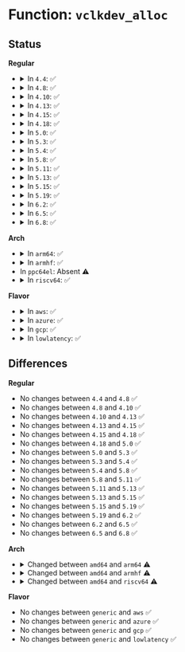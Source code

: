 # Function: <code>vclkdev_alloc</code>

## Status
<b>Regular</b>
<ul>
<li>
<details>
<summary>In <code>4.4</code>: ✅</summary>

```c
struct clk_lookup *vclkdev_alloc(struct clk_hw *hw, const char *con_id, const char *dev_fmt, struct __va_list_tag *ap);
```

**Collision:** Unique Static

**Inline:** No

**Transformation:** False

**Instances:**

```
In drivers/clk/clkdev.c (ffffffff8181b6a0)
Location: drivers/clk/clkdev.c:254
Inline: False
Direct callers:
  - drivers/clk/clkdev.c:clkdev_alloc
  - drivers/clk/clkdev.c:clkdev_create
  - drivers/clk/clkdev.c:clk_register_clkdev
```
**Symbols:**

```
ffffffff8181b6a0-ffffffff8181b72f: vclkdev_alloc (STB_LOCAL)
```
</details>
</li>
<li>
<details>
<summary>In <code>4.8</code>: ✅</summary>

```c
struct clk_lookup *vclkdev_alloc(struct clk_hw *hw, const char *con_id, const char *dev_fmt, struct __va_list_tag *ap);
```

**Collision:** Unique Static

**Inline:** No

**Transformation:** False

**Instances:**

```
In drivers/clk/clkdev.c (ffffffff818958a0)
Location: drivers/clk/clkdev.c:254
Inline: False
Direct callers:
  - drivers/clk/clkdev.c:__clk_register_clkdev
  - drivers/clk/clkdev.c:clkdev_create
  - drivers/clk/clkdev.c:clkdev_hw_alloc
  - drivers/clk/clkdev.c:clkdev_alloc
```
**Symbols:**

```
ffffffff818958a0-ffffffff8189592f: vclkdev_alloc (STB_LOCAL)
```
</details>
</li>
<li>
<details>
<summary>In <code>4.10</code>: ✅</summary>

```c
struct clk_lookup *vclkdev_alloc(struct clk_hw *hw, const char *con_id, const char *dev_fmt, struct __va_list_tag *ap);
```

**Collision:** Unique Static

**Inline:** No

**Transformation:** False

**Instances:**

```
In drivers/clk/clkdev.c (ffffffff818c9910)
Location: drivers/clk/clkdev.c:254
Inline: False
Direct callers:
  - drivers/clk/clkdev.c:__clk_register_clkdev
  - drivers/clk/clkdev.c:clkdev_create
  - drivers/clk/clkdev.c:clkdev_hw_alloc
  - drivers/clk/clkdev.c:clkdev_alloc
```
**Symbols:**

```
ffffffff818c9910-ffffffff818c999f: vclkdev_alloc (STB_LOCAL)
```
</details>
</li>
<li>
<details>
<summary>In <code>4.13</code>: ✅</summary>

```c
struct clk_lookup *vclkdev_alloc(struct clk_hw *hw, const char *con_id, const char *dev_fmt, struct __va_list_tag *ap);
```

**Collision:** Unique Static

**Inline:** No

**Transformation:** False

**Instances:**

```
In drivers/clk/clkdev.c (ffffffff81900ed0)
Location: drivers/clk/clkdev.c:254
Inline: False
Direct callers:
  - drivers/clk/clkdev.c:clkdev_hw_create
  - drivers/clk/clkdev.c:clkdev_create
  - drivers/clk/clkdev.c:clkdev_hw_alloc
  - drivers/clk/clkdev.c:clkdev_alloc
```
**Symbols:**

```
ffffffff81900ed0-ffffffff81900f5f: vclkdev_alloc (STB_LOCAL)
```
</details>
</li>
<li>
<details>
<summary>In <code>4.15</code>: ✅</summary>

```c
struct clk_lookup *vclkdev_alloc(struct clk_hw *hw, const char *con_id, const char *dev_fmt, struct __va_list_tag *ap);
```

**Collision:** Unique Static

**Inline:** No

**Transformation:** False

**Instances:**

```
In drivers/clk/clkdev.c (ffffffff8198aee0)
Location: drivers/clk/clkdev.c:254
Inline: False
Direct callers:
  - drivers/clk/clkdev.c:clkdev_hw_create
  - drivers/clk/clkdev.c:clkdev_create
  - drivers/clk/clkdev.c:clkdev_hw_alloc
  - drivers/clk/clkdev.c:clkdev_alloc
```
**Symbols:**

```
ffffffff8198aee0-ffffffff8198af6f: vclkdev_alloc (STB_LOCAL)
```
</details>
</li>
<li>
<details>
<summary>In <code>4.18</code>: ✅</summary>

```c
struct clk_lookup *vclkdev_alloc(struct clk_hw *hw, const char *con_id, const char *dev_fmt, struct __va_list_tag *ap);
```

**Collision:** Unique Static

**Inline:** No

**Transformation:** False

**Instances:**

```
In drivers/clk/clkdev.c (ffffffff819e7800)
Location: drivers/clk/clkdev.c:254
Inline: False
Direct callers:
  - drivers/clk/clkdev.c:clkdev_hw_create
  - drivers/clk/clkdev.c:clkdev_create
  - drivers/clk/clkdev.c:clkdev_hw_alloc
  - drivers/clk/clkdev.c:clkdev_alloc
```
**Symbols:**

```
ffffffff819e7800-ffffffff819e788f: vclkdev_alloc (STB_LOCAL)
```
</details>
</li>
<li>
<details>
<summary>In <code>5.0</code>: ✅</summary>

```c
struct clk_lookup *vclkdev_alloc(struct clk_hw *hw, const char *con_id, const char *dev_fmt, struct __va_list_tag *ap);
```

**Collision:** Unique Static

**Inline:** No

**Transformation:** False

**Instances:**

```
In drivers/clk/clkdev.c (ffffffff81a22c70)
Location: drivers/clk/clkdev.c:251
Inline: False
Direct callers:
  - drivers/clk/clkdev.c:clkdev_hw_create
  - drivers/clk/clkdev.c:clkdev_create
  - drivers/clk/clkdev.c:clkdev_hw_alloc
  - drivers/clk/clkdev.c:clkdev_alloc
```
**Symbols:**

```
ffffffff81a22c70-ffffffff81a22cfb: vclkdev_alloc (STB_LOCAL)
```
</details>
</li>
<li>
<details>
<summary>In <code>5.3</code>: ✅</summary>

```c
struct clk_lookup *vclkdev_alloc(struct clk_hw *hw, const char *con_id, const char *dev_fmt, struct __va_list_tag *ap);
```

**Collision:** Unique Static

**Inline:** No

**Transformation:** False

**Instances:**

```
In drivers/clk/clkdev.c (ffffffff81a92d40)
Location: drivers/clk/clkdev.c:157
Inline: False
Direct callers:
  - drivers/clk/clkdev.c:__clk_register_clkdev
  - drivers/clk/clkdev.c:clkdev_hw_create
  - drivers/clk/clkdev.c:clkdev_create
  - drivers/clk/clkdev.c:clkdev_hw_alloc
  - drivers/clk/clkdev.c:clkdev_alloc
```
**Symbols:**

```
ffffffff81a92d40-ffffffff81a92dce: vclkdev_alloc (STB_LOCAL)
```
</details>
</li>
<li>
<details>
<summary>In <code>5.4</code>: ✅</summary>

```c
struct clk_lookup *vclkdev_alloc(struct clk_hw *hw, const char *con_id, const char *dev_fmt, struct __va_list_tag *ap);
```

**Collision:** Unique Static

**Inline:** No

**Transformation:** False

**Instances:**

```
In drivers/clk/clkdev.c (ffffffff81aca510)
Location: drivers/clk/clkdev.c:157
Inline: False
Direct callers:
  - drivers/clk/clkdev.c:__clk_register_clkdev
  - drivers/clk/clkdev.c:clkdev_hw_create
  - drivers/clk/clkdev.c:clkdev_create
  - drivers/clk/clkdev.c:clkdev_hw_alloc
  - drivers/clk/clkdev.c:clkdev_alloc
```
**Symbols:**

```
ffffffff81aca510-ffffffff81aca59e: vclkdev_alloc (STB_LOCAL)
```
</details>
</li>
<li>
<details>
<summary>In <code>5.8</code>: ✅</summary>

```c
struct clk_lookup *vclkdev_alloc(struct clk_hw *hw, const char *con_id, const char *dev_fmt, struct __va_list_tag *ap);
```

**Collision:** Unique Static

**Inline:** No

**Transformation:** False

**Instances:**

```
In drivers/clk/clkdev.c (ffffffff81bc2a30)
Location: drivers/clk/clkdev.c:157
Inline: False
Direct callers:
  - drivers/clk/clkdev.c:clkdev_hw_create
  - drivers/clk/clkdev.c:clkdev_create
  - drivers/clk/clkdev.c:clkdev_hw_alloc
  - drivers/clk/clkdev.c:clkdev_alloc
```
**Symbols:**

```
ffffffff81bc2a30-ffffffff81bc2abe: vclkdev_alloc (STB_LOCAL)
```
</details>
</li>
<li>
<details>
<summary>In <code>5.11</code>: ✅</summary>

```c
struct clk_lookup *vclkdev_alloc(struct clk_hw *hw, const char *con_id, const char *dev_fmt, struct __va_list_tag *ap);
```

**Collision:** Unique Static

**Inline:** No

**Transformation:** False

**Instances:**

```
In drivers/clk/clkdev.c (ffffffff81c3ba80)
Location: drivers/clk/clkdev.c:157
Inline: False
Direct callers:
  - drivers/clk/clkdev.c:clkdev_hw_create
  - drivers/clk/clkdev.c:clkdev_create
  - drivers/clk/clkdev.c:clkdev_hw_alloc
  - drivers/clk/clkdev.c:clkdev_alloc
```
**Symbols:**

```
ffffffff81c3ba80-ffffffff81c3bb0e: vclkdev_alloc (STB_LOCAL)
```
</details>
</li>
<li>
<details>
<summary>In <code>5.13</code>: ✅</summary>

```c
struct clk_lookup *vclkdev_alloc(struct clk_hw *hw, const char *con_id, const char *dev_fmt, struct __va_list_tag *ap);
```

**Collision:** Unique Static

**Inline:** No

**Transformation:** False

**Instances:**

```
In drivers/clk/clkdev.c (ffffffff81c2e100)
Location: drivers/clk/clkdev.c:157
Inline: False
Direct callers:
  - drivers/clk/clkdev.c:clkdev_hw_create
  - drivers/clk/clkdev.c:clkdev_create
  - drivers/clk/clkdev.c:clkdev_hw_alloc
  - drivers/clk/clkdev.c:clkdev_alloc
```
**Symbols:**

```
ffffffff81c2e100-ffffffff81c2e18e: vclkdev_alloc (STB_LOCAL)
```
</details>
</li>
<li>
<details>
<summary>In <code>5.15</code>: ✅</summary>

```c
struct clk_lookup *vclkdev_alloc(struct clk_hw *hw, const char *con_id, const char *dev_fmt, struct __va_list_tag *ap);
```

**Collision:** Unique Static

**Inline:** No

**Transformation:** False

**Instances:**

```
In drivers/clk/clkdev.c (ffffffff81d4ca40)
Location: drivers/clk/clkdev.c:157
Inline: False
Direct callers:
  - drivers/clk/clkdev.c:clkdev_hw_create
  - drivers/clk/clkdev.c:clkdev_create
```
**Symbols:**

```
ffffffff81d4ca40-ffffffff81d4cace: vclkdev_alloc (STB_LOCAL)
```
</details>
</li>
<li>
<details>
<summary>In <code>5.19</code>: ✅</summary>

```c
struct clk_lookup *vclkdev_alloc(struct clk_hw *hw, const char *con_id, const char *dev_fmt, struct __va_list_tag *ap);
```

**Collision:** Unique Static

**Inline:** No

**Transformation:** False

**Instances:**

```
In drivers/clk/clkdev.c (ffffffff81f1c5b0)
Location: drivers/clk/clkdev.c:157
Inline: False
Direct callers:
  - drivers/clk/clkdev.c:clkdev_hw_create
  - drivers/clk/clkdev.c:clkdev_create
```
**Symbols:**

```
ffffffff81f1c5b0-ffffffff81f1c6de: vclkdev_alloc (STB_LOCAL)
```
</details>
</li>
<li>
<details>
<summary>In <code>6.2</code>: ✅</summary>

```c
struct clk_lookup *vclkdev_alloc(struct clk_hw *hw, const char *con_id, const char *dev_fmt, struct __va_list_tag *ap);
```

**Collision:** Unique Static

**Inline:** No

**Transformation:** False

**Instances:**

```
In drivers/clk/clkdev.c (ffffffff820c4600)
Location: drivers/clk/clkdev.c:157
Inline: False
Direct callers:
  - drivers/clk/clkdev.c:clkdev_hw_create
  - drivers/clk/clkdev.c:clkdev_create
```
**Symbols:**

```
ffffffff820c4600-ffffffff820c46d0: vclkdev_alloc (STB_LOCAL)
```
</details>
</li>
<li>
<details>
<summary>In <code>6.5</code>: ✅</summary>

```c
struct clk_lookup *vclkdev_alloc(struct clk_hw *hw, const char *con_id, const char *dev_fmt, struct __va_list_tag *ap);
```

**Collision:** Unique Static

**Inline:** No

**Transformation:** False

**Instances:**

```
In drivers/clk/clkdev.c (ffffffff821483e0)
Location: drivers/clk/clkdev.c:157
Inline: False
Direct callers:
  - drivers/clk/clkdev.c:clkdev_hw_create
  - drivers/clk/clkdev.c:clkdev_create
```
**Symbols:**

```
ffffffff821483e0-ffffffff821484b0: vclkdev_alloc (STB_LOCAL)
```
</details>
</li>
<li>
<details>
<summary>In <code>6.8</code>: ✅</summary>

```c
struct clk_lookup *vclkdev_alloc(struct clk_hw *hw, const char *con_id, const char *dev_fmt, struct __va_list_tag *ap);
```

**Collision:** Unique Static

**Inline:** No

**Transformation:** False

**Instances:**

```
In drivers/clk/clkdev.c (ffffffff8222ad70)
Location: drivers/clk/clkdev.c:157
Inline: False
Direct callers:
  - drivers/clk/clkdev.c:clkdev_hw_create
  - drivers/clk/clkdev.c:clkdev_create
```
**Symbols:**

```
ffffffff8222ad70-ffffffff8222ae6f: vclkdev_alloc (STB_LOCAL)
```
</details>
</li>
</ul>
<b>Arch</b>
<ul>
<li>
<details>
<summary>In <code>arm64</code>: ✅</summary>

```c
struct clk_lookup *vclkdev_alloc(struct clk_hw *hw, const char *con_id, const char *dev_fmt, va_list ap);
```

**Collision:** Unique Static

**Inline:** No

**Transformation:** False

**Instances:**

```
In drivers/clk/clkdev.c (ffff800010d9dc70)
Location: drivers/clk/clkdev.c:157
Inline: False
Direct callers:
  - drivers/clk/clkdev.c:clkdev_hw_create
  - drivers/clk/clkdev.c:clkdev_create
  - drivers/clk/clkdev.c:clkdev_hw_alloc
  - drivers/clk/clkdev.c:clkdev_alloc
```
**Symbols:**

```
ffff800010d9dc70-ffff800010d9dd20: vclkdev_alloc (STB_LOCAL)
```
</details>
</li>
<li>
<details>
<summary>In <code>armhf</code>: ✅</summary>

```c
struct clk_lookup *vclkdev_alloc(struct clk_hw *hw, const char *con_id, const char *dev_fmt, va_list ap);
```

**Collision:** Unique Static

**Inline:** No

**Transformation:** False

**Instances:**

```
In drivers/clk/clkdev.c (c0e99180)
Location: drivers/clk/clkdev.c:157
Inline: False
Direct callers:
  - drivers/clk/clkdev.c:clkdev_hw_create
  - drivers/clk/clkdev.c:clkdev_create
  - drivers/clk/clkdev.c:clkdev_hw_alloc
  - drivers/clk/clkdev.c:clkdev_alloc
```
**Symbols:**

```
c0e99180-c0e99218: vclkdev_alloc (STB_LOCAL)
```
</details>
</li>
<li>
In <code>ppc64el</code>: Absent ⚠️
</li>
<li>
<details>
<summary>In <code>riscv64</code>: ✅</summary>

```c
struct clk_lookup *vclkdev_alloc(struct clk_hw *hw, const char *con_id, const char *dev_fmt, va_list ap);
```

**Collision:** Unique Static

**Inline:** No

**Transformation:** False

**Instances:**

```
In drivers/clk/clkdev.c (ffffffe0008c4c00)
Location: drivers/clk/clkdev.c:157
Inline: False
Direct callers:
  - drivers/clk/clkdev.c:clkdev_hw_create
  - drivers/clk/clkdev.c:clkdev_create
  - drivers/clk/clkdev.c:clkdev_hw_alloc
  - drivers/clk/clkdev.c:clkdev_alloc
```
**Symbols:**

```
ffffffe0008c4c00-ffffffe0008c4c94: vclkdev_alloc (STB_LOCAL)
```
</details>
</li>
</ul>
<b>Flavor</b>
<ul>
<li>
<details>
<summary>In <code>aws</code>: ✅</summary>

```c
struct clk_lookup *vclkdev_alloc(struct clk_hw *hw, const char *con_id, const char *dev_fmt, struct __va_list_tag *ap);
```

**Collision:** Unique Static

**Inline:** No

**Transformation:** False

**Instances:**

```
In drivers/clk/clkdev.c (ffffffff81a69380)
Location: drivers/clk/clkdev.c:157
Inline: False
Direct callers:
  - drivers/clk/clkdev.c:__clk_register_clkdev
  - drivers/clk/clkdev.c:clkdev_hw_create
  - drivers/clk/clkdev.c:clkdev_create
  - drivers/clk/clkdev.c:clkdev_hw_alloc
  - drivers/clk/clkdev.c:clkdev_alloc
```
**Symbols:**

```
ffffffff81a69380-ffffffff81a6940e: vclkdev_alloc (STB_LOCAL)
```
</details>
</li>
<li>
<details>
<summary>In <code>azure</code>: ✅</summary>

```c
struct clk_lookup *vclkdev_alloc(struct clk_hw *hw, const char *con_id, const char *dev_fmt, struct __va_list_tag *ap);
```

**Collision:** Unique Static

**Inline:** No

**Transformation:** False

**Instances:**

```
In drivers/clk/clkdev.c (ffffffff81a25e40)
Location: drivers/clk/clkdev.c:157
Inline: False
Direct callers:
  - drivers/clk/clkdev.c:__clk_register_clkdev
  - drivers/clk/clkdev.c:clkdev_hw_create
  - drivers/clk/clkdev.c:clkdev_create
  - drivers/clk/clkdev.c:clkdev_hw_alloc
  - drivers/clk/clkdev.c:clkdev_alloc
```
**Symbols:**

```
ffffffff81a25e40-ffffffff81a25ece: vclkdev_alloc (STB_LOCAL)
```
</details>
</li>
<li>
<details>
<summary>In <code>gcp</code>: ✅</summary>

```c
struct clk_lookup *vclkdev_alloc(struct clk_hw *hw, const char *con_id, const char *dev_fmt, struct __va_list_tag *ap);
```

**Collision:** Unique Static

**Inline:** No

**Transformation:** False

**Instances:**

```
In drivers/clk/clkdev.c (ffffffff81ad5790)
Location: drivers/clk/clkdev.c:157
Inline: False
Direct callers:
  - drivers/clk/clkdev.c:__clk_register_clkdev
  - drivers/clk/clkdev.c:clkdev_hw_create
  - drivers/clk/clkdev.c:clkdev_create
  - drivers/clk/clkdev.c:clkdev_hw_alloc
  - drivers/clk/clkdev.c:clkdev_alloc
```
**Symbols:**

```
ffffffff81ad5790-ffffffff81ad581e: vclkdev_alloc (STB_LOCAL)
```
</details>
</li>
<li>
<details>
<summary>In <code>lowlatency</code>: ✅</summary>

```c
struct clk_lookup *vclkdev_alloc(struct clk_hw *hw, const char *con_id, const char *dev_fmt, struct __va_list_tag *ap);
```

**Collision:** Unique Static

**Inline:** No

**Transformation:** False

**Instances:**

```
In drivers/clk/clkdev.c (ffffffff81ae1c50)
Location: drivers/clk/clkdev.c:157
Inline: False
Direct callers:
  - drivers/clk/clkdev.c:__clk_register_clkdev
  - drivers/clk/clkdev.c:clkdev_hw_create
  - drivers/clk/clkdev.c:clkdev_create
  - drivers/clk/clkdev.c:clkdev_hw_alloc
  - drivers/clk/clkdev.c:clkdev_alloc
```
**Symbols:**

```
ffffffff81ae1c50-ffffffff81ae1cde: vclkdev_alloc (STB_LOCAL)
```
</details>
</li>
</ul>

## Differences
<b>Regular</b>
<ul>
<li>
No changes between <code>4.4</code> and <code>4.8</code> ✅
</li>
<li>
No changes between <code>4.8</code> and <code>4.10</code> ✅
</li>
<li>
No changes between <code>4.10</code> and <code>4.13</code> ✅
</li>
<li>
No changes between <code>4.13</code> and <code>4.15</code> ✅
</li>
<li>
No changes between <code>4.15</code> and <code>4.18</code> ✅
</li>
<li>
No changes between <code>4.18</code> and <code>5.0</code> ✅
</li>
<li>
No changes between <code>5.0</code> and <code>5.3</code> ✅
</li>
<li>
No changes between <code>5.3</code> and <code>5.4</code> ✅
</li>
<li>
No changes between <code>5.4</code> and <code>5.8</code> ✅
</li>
<li>
No changes between <code>5.8</code> and <code>5.11</code> ✅
</li>
<li>
No changes between <code>5.11</code> and <code>5.13</code> ✅
</li>
<li>
No changes between <code>5.13</code> and <code>5.15</code> ✅
</li>
<li>
No changes between <code>5.15</code> and <code>5.19</code> ✅
</li>
<li>
No changes between <code>5.19</code> and <code>6.2</code> ✅
</li>
<li>
No changes between <code>6.2</code> and <code>6.5</code> ✅
</li>
<li>
No changes between <code>6.5</code> and <code>6.8</code> ✅
</li>
</ul>
<b>Arch</b>
<ul>
<li>
<details>
<summary>Changed between <code>amd64</code> and <code>arm64</code> ⚠️</summary>
<ul>
<li>
<b>Param type changed. </b>
<code>struct __va_list_tag *ap</code> ➡️ <code>va_list ap</code>
</li>
</ul>
</details>
</li>
<li>
<details>
<summary>Changed between <code>amd64</code> and <code>armhf</code> ⚠️</summary>
<ul>
<li>
<b>Param type changed. </b>
<code>struct __va_list_tag *ap</code> ➡️ <code>va_list ap</code>
</li>
</ul>
</details>
</li>
<li>
<details>
<summary>Changed between <code>amd64</code> and <code>riscv64</code> ⚠️</summary>
<ul>
<li>
<b>Param type changed. </b>
<code>struct __va_list_tag *ap</code> ➡️ <code>va_list ap</code>
</li>
</ul>
</details>
</li>
</ul>
<b>Flavor</b>
<ul>
<li>
No changes between <code>generic</code> and <code>aws</code> ✅
</li>
<li>
No changes between <code>generic</code> and <code>azure</code> ✅
</li>
<li>
No changes between <code>generic</code> and <code>gcp</code> ✅
</li>
<li>
No changes between <code>generic</code> and <code>lowlatency</code> ✅
</li>
</ul>
